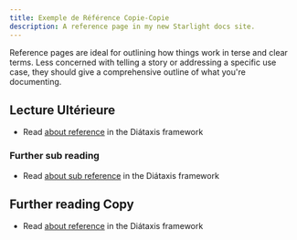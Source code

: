 ```yaml
---
title: Exemple de Référence Copie-Copie
description: A reference page in my new Starlight docs site.
---
```


Reference pages are ideal for outlining how things work in terse and clear terms.
Less concerned with telling a story or addressing a specific use case, they should give a comprehensive outline of what you're documenting.

## Lecture Ultérieure

- Read [about reference](https://diataxis.fr/reference/) in the Diátaxis framework

### Further sub reading 

- Read [about sub reference](https://diataxis.fr/reference/) in the Diátaxis framework


## Further reading Copy

- Read [about reference](https://diataxis.fr/reference/) in the Diátaxis framework